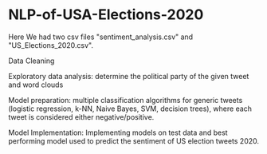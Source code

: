 # NLP-of-USA-Elections-2020
Here We had two csv files "sentiment_analysis.csv" and "US_Elections_2020.csv". 

Data Cleaning
 
Exploratory data analysis: determine the political party of the given tweet and word clouds

Model preparation: multiple classification algorithms for generic tweets (logistic regression, k-NN, Naive Bayes, SVM, decision trees), where each tweet is considered either negative/positive.

Model Implementation: Implementing models on test data and best performing model used to predict the sentiment of US election tweets 2020.
